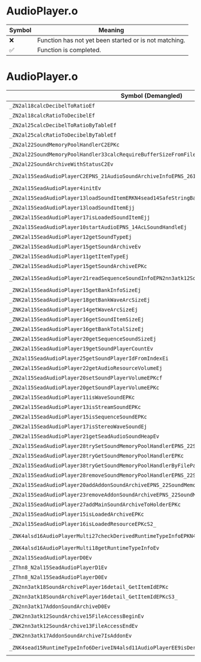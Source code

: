 # AudioPlayer.o
| Symbol | Meaning 
| ------------- | ------------- 
| :x: | Function has not yet been started or is not matching. 
| :white_check_mark: | Function is completed. 


# AudioPlayer.o
| Symbol (Demangled) | Symbol (Mangled) | Decompiled? |
| ------------- |  ------------- | ------------- |
| `_ZN2al18calcDecibelToRatioEf` | `al::calcDecibelToRatio(float)` | :white_check_mark: |
| `_ZN2al18calcRatioToDecibelEf` | `al::calcRatioToDecibel(float)` | :white_check_mark: |
| `_ZN2al25calcDecibelToRatioByTableEf` | `al::calcDecibelToRatioByTable(float)` | :white_check_mark: |
| `_ZN2al25calcRatioToDecibelByTableEf` | `al::calcRatioToDecibelByTable(float)` | :white_check_mark: |
| `_ZN2al22SoundMemoryPoolHandlerC2EPKc` | `al::SoundMemoryPoolHandler::SoundMemoryPoolHandler(char const*)` | :white_check_mark: |
| `_ZN2al22SoundMemoryPoolHandler33calcRequireBufferSizeFromFileSizeEi` | `al::SoundMemoryPoolHandler::calcRequireBufferSizeFromFileSize(int)` | :white_check_mark: |
| `_ZN2al22SoundArchiveWithStatusC2Ev` | `al::SoundArchiveWithStatus::SoundArchiveWithStatus(void)` | :white_check_mark: |
| `_ZN2al15SeadAudioPlayerC2EPNS_21AudioSoundArchiveInfoEPNS_26IAudioResourceInfoAccessorE` | `al::SeadAudioPlayer::SeadAudioPlayer(al::AudioSoundArchiveInfo *,al::IAudioResourceInfoAccessor *)` | :white_check_mark: |
| `_ZN2al15SeadAudioPlayer4initEv` | `al::SeadAudioPlayer::init(void)` | :white_check_mark: |
| `_ZN2al15SeadAudioPlayer13loadSoundItemERKN4sead14SafeStringBaseIcEEj` | `al::SeadAudioPlayer::loadSoundItem(sead::SafeStringBase<char> const&,unsigned int)` | :white_check_mark: |
| `_ZN2al15SeadAudioPlayer13loadSoundItemEjj` | `al::SeadAudioPlayer::loadSoundItem(unsigned int,unsigned int)` | :white_check_mark: |
| `_ZNK2al15SeadAudioPlayer17isLoadedSoundItemEjj` | `al::SeadAudioPlayer::isLoadedSoundItem(unsigned int,unsigned int)const` | :white_check_mark: |
| `_ZN2al15SeadAudioPlayer10startAudioEPNS_14AcLSoundHandleEj` | `al::SeadAudioPlayer::startAudio(al::AcLSoundHandle *,unsigned int)` | :white_check_mark: |
| `_ZNK2al15SeadAudioPlayer12getSoundTypeEj` | `al::SeadAudioPlayer::getSoundType(unsigned int)const` | :white_check_mark: |
| `_ZNK2al15SeadAudioPlayer15getSoundArchiveEv` | `al::SeadAudioPlayer::getSoundArchive(void)const` | :white_check_mark: |
| `_ZNK2al15SeadAudioPlayer11getItemTypeEj` | `al::SeadAudioPlayer::getItemType(unsigned int)const` | :white_check_mark: |
| `_ZNK2al15SeadAudioPlayer15getSoundArchiveEPKc` | `al::SeadAudioPlayer::getSoundArchive(char const*)const` | :white_check_mark: |
| `_ZNK2al15SeadAudioPlayer21readSequenceSoundInfoEPN2nn3atk12SoundArchive17SequenceSoundInfoEj` | `al::SeadAudioPlayer::readSequenceSoundInfo(nn::atk::SoundArchive::SequenceSoundInfo *,unsigned int)const` | :white_check_mark: |
| `_ZNK2al15SeadAudioPlayer15getBankInfoSizeEj` | `al::SeadAudioPlayer::getBankInfoSize(unsigned int)const` | :white_check_mark: |
| `_ZNK2al15SeadAudioPlayer18getBankWaveArcSizeEj` | `al::SeadAudioPlayer::getBankWaveArcSize(unsigned int)const` | :white_check_mark: |
| `_ZNK2al15SeadAudioPlayer14getWaveArcSizeEj` | `al::SeadAudioPlayer::getWaveArcSize(unsigned int)const` | :white_check_mark: |
| `_ZNK2al15SeadAudioPlayer16getSoundItemSizeEj` | `al::SeadAudioPlayer::getSoundItemSize(unsigned int)const` | :white_check_mark: |
| `_ZNK2al15SeadAudioPlayer16getBankTotalSizeEj` | `al::SeadAudioPlayer::getBankTotalSize(unsigned int)const` | :white_check_mark: |
| `_ZNK2al15SeadAudioPlayer20getSequenceSoundSizeEj` | `al::SeadAudioPlayer::getSequenceSoundSize(unsigned int)const` | :white_check_mark: |
| `_ZNK2al15SeadAudioPlayer19getSoundPlayerCountEv` | `al::SeadAudioPlayer::getSoundPlayerCount(void)const` | :white_check_mark: |
| `_ZN2al15SeadAudioPlayer25getSoundPlayerIdFromIndexEi` | `al::SeadAudioPlayer::getSoundPlayerIdFromIndex(int)` | :white_check_mark: |
| `_ZNK2al15SeadAudioPlayer22getAudioResourceVolumeEj` | `al::SeadAudioPlayer::getAudioResourceVolume(unsigned int)const` | :white_check_mark: |
| `_ZN2al15SeadAudioPlayer20setSoundPlayerVolumeEPKcf` | `al::SeadAudioPlayer::setSoundPlayerVolume(char const*,float)` | :white_check_mark: |
| `_ZN2al15SeadAudioPlayer20getSoundPlayerVolumeEPKc` | `al::SeadAudioPlayer::getSoundPlayerVolume(char const*)` | :white_check_mark: |
| `_ZNK2al15SeadAudioPlayer11isWaveSoundEPKc` | `al::SeadAudioPlayer::isWaveSound(char const*)const` | :white_check_mark: |
| `_ZNK2al15SeadAudioPlayer13isStreamSoundEPKc` | `al::SeadAudioPlayer::isStreamSound(char const*)const` | :white_check_mark: |
| `_ZNK2al15SeadAudioPlayer15isSequenceSoundEPKc` | `al::SeadAudioPlayer::isSequenceSound(char const*)const` | :white_check_mark: |
| `_ZNK2al15SeadAudioPlayer17isStereoWaveSoundEj` | `al::SeadAudioPlayer::isStereoWaveSound(unsigned int)const` | :white_check_mark: |
| `_ZNK2al15SeadAudioPlayer21getSeadAudioSoundHeapEv` | `al::SeadAudioPlayer::getSeadAudioSoundHeap(void)const` | :white_check_mark: |
| `_ZN2al15SeadAudioPlayer28trySetSoundMemoryPoolHandlerEPNS_22SoundMemoryPoolHandlerE` | `al::SeadAudioPlayer::trySetSoundMemoryPoolHandler(al::SoundMemoryPoolHandler *)` | :white_check_mark: |
| `_ZN2al15SeadAudioPlayer28tryGetSoundMemoryPoolHandlerEPKc` | `al::SeadAudioPlayer::tryGetSoundMemoryPoolHandler(char const*)` | :white_check_mark: |
| `_ZN2al15SeadAudioPlayer38tryGetSoundMemoryPoolHandlerByFilePathEPKc` | `al::SeadAudioPlayer::tryGetSoundMemoryPoolHandlerByFilePath(char const*)` | :white_check_mark: |
| `_ZN2al15SeadAudioPlayer28removeSoundMemoryPoolHandlerEPNS_22SoundMemoryPoolHandlerE` | `al::SeadAudioPlayer::removeSoundMemoryPoolHandler(al::SoundMemoryPoolHandler *)` | :white_check_mark: |
| `_ZN2al15SeadAudioPlayer20addAddonSoundArchiveEPNS_22SoundMemoryPoolHandlerE` | `al::SeadAudioPlayer::addAddonSoundArchive(al::SoundMemoryPoolHandler *)` | :white_check_mark: |
| `_ZN2al15SeadAudioPlayer23removeAddonSoundArchiveEPNS_22SoundMemoryPoolHandlerE` | `al::SeadAudioPlayer::removeAddonSoundArchive(al::SoundMemoryPoolHandler *)` | :white_check_mark: |
| `_ZN2al15SeadAudioPlayer27addMainSoundArchiveToHolderEPKc` | `al::SeadAudioPlayer::addMainSoundArchiveToHolder(char const*)` | :white_check_mark: |
| `_ZN2al15SeadAudioPlayer15isLoadedArchiveEPKc` | `al::SeadAudioPlayer::isLoadedArchive(char const*)` | :white_check_mark: |
| `_ZN2al15SeadAudioPlayer16isLoadedResourceEPKcS2_` | `al::SeadAudioPlayer::isLoadedResource(char const*,char const*)` | :white_check_mark: |
| `_ZNK4alsd16AudioPlayerMulti27checkDerivedRuntimeTypeInfoEPKN4sead15RuntimeTypeInfo9InterfaceE` | `alsd::AudioPlayerMulti::checkDerivedRuntimeTypeInfo(sead::RuntimeTypeInfo::Interface const*)const` | :white_check_mark: |
| `_ZNK4alsd16AudioPlayerMulti18getRuntimeTypeInfoEv` | `alsd::AudioPlayerMulti::getRuntimeTypeInfo(void)const` | :white_check_mark: |
| `_ZN2al15SeadAudioPlayerD0Ev` | `al::SeadAudioPlayer::~SeadAudioPlayer()` | :white_check_mark: |
| `_ZThn8_N2al15SeadAudioPlayerD1Ev` | ``non-virtual thunk to'al::SeadAudioPlayer::~SeadAudioPlayer()` | :white_check_mark: |
| `_ZThn8_N2al15SeadAudioPlayerD0Ev` | ``non-virtual thunk to'al::SeadAudioPlayer::~SeadAudioPlayer()` | :white_check_mark: |
| `_ZN2nn3atk18SoundArchivePlayer16detail_GetItemIdEPKc` | `nn::atk::SoundArchivePlayer::detail_GetItemId(char const*)` | :white_check_mark: |
| `_ZN2nn3atk18SoundArchivePlayer16detail_GetItemIdEPKcS3_` | `nn::atk::SoundArchivePlayer::detail_GetItemId(char const*,char const*)` | :white_check_mark: |
| `_ZN2nn3atk17AddonSoundArchiveD0Ev` | `nn::atk::AddonSoundArchive::~AddonSoundArchive()` | :white_check_mark: |
| `_ZNK2nn3atk12SoundArchive15FileAccessBeginEv` | `nn::atk::SoundArchive::FileAccessBegin(void)const` | :white_check_mark: |
| `_ZNK2nn3atk12SoundArchive13FileAccessEndEv` | `nn::atk::SoundArchive::FileAccessEnd(void)const` | :white_check_mark: |
| `_ZNK2nn3atk17AddonSoundArchive7IsAddonEv` | `nn::atk::AddonSoundArchive::IsAddon(void)const` | :white_check_mark: |
| `_ZNK4sead15RuntimeTypeInfo6DeriveIN4alsd11AudioPlayerEE9isDerivedEPKNS0_9InterfaceE` | `sead::RuntimeTypeInfo::Derive<alsd::AudioPlayer>::isDerived(sead::RuntimeTypeInfo::Interface const*)const` | :white_check_mark: |

